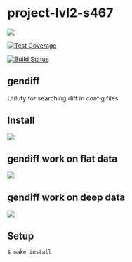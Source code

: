 # project-lvl2-s467

<a href="https://codeclimate.com/github/georg3103/project-lvl2-s467/maintainability"><img src="https://api.codeclimate.com/v1/badges/f716d178651457101329/maintainability" /></a>

[![Test Coverage](https://api.codeclimate.com/v1/badges/db3d35e0cfd34fbbb8f96a56026f7b9c583367a3dbf76bc418ae850f52661900/test_coverage)](https://codeclimate.com/github/codeclimate/codeclimate/test_coverage)

[![Build Status](https://travis-ci.org/georg3103/project-lvl2-s467.svg?branch=master)](https://travis-ci.org/georg3103/project-lvl2-s467)

## gendiff

Utiluty for searching diff in config files

## Install

<a href="https://asciinema.org/a/IMSmpw6m67FOjooL13YcR42xF" target="_blank"><img src="https://asciinema.org/a/IMSmpw6m67FOjooL13YcR42xF.svg" /></a>

## gendiff work on flat data

<a href="https://asciinema.org/a/yTBTv7Fff0U4jmXR9qz4bBwuF" target="_blank"><img src="https://asciinema.org/a/IMSmpw6m67FOjooL13YcR42xF.svg" /></a>

## gendiff work on deep data

<a href="https://asciinema.org/a/P3ZAwfBQWiv2DiGWLx9Xsowcf" target="_blank"><img src="https://asciinema.org/a/IMSmpw6m67FOjooL13YcR42xF.svg" /></a>

## Setup

```sh
$ make install
```


